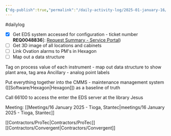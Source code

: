 ```yaml
---
{"dg-publish":true,"permalink":"/daily-activity-log/2025-01-january-16/","noteIcon":"","created":"2025-05-20T09:18:15.402-05:00"}
---
```


#dailylog 
- [x] Get EDS system accessed for configuration - ticket number **REQ0048836**]: [Request Summary - Service Portal](https://memphistn.service-now.com/sp?id=order_status&table=sc_request&sys_id=9463914b3b035210191ac8c5e4e45aba)) 
- [ ] Get 3D image of all locations and cabinets
- [ ] Link Ovation alarms to PM's in Hexagon
- [ ] Map out a data structure

Tag on process value of each instrument - map out data structure to show plant area, tag area
Ancillary - analog point labels

Put everything together into the CMMS - maintenance management system ([[Software/Hexagon\|Hexagon]]) as a baseline of truth

Call 66100 to access the enter the EDS server at the library 
Jesus 



Meeting:
	[[Meetings/16 January 2025 - Tioga, Stantec\|meetings/16 January 2025 - Tioga, Stantec]]


[[Contractors/ProTec\|Contractors/ProTec]]
[[Contractors/Convergent\|Contractors/Convergent]]